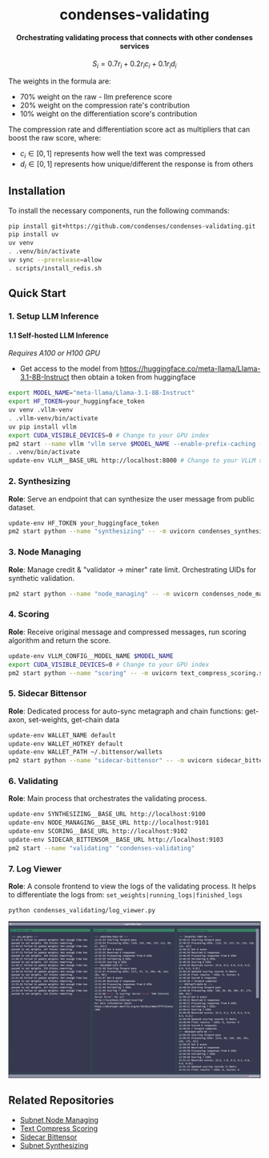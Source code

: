 <br /><br />
<div align="center">
  <h1 align="center">condenses-validating</h1>
  <h4 align="center"> Orchestrating validating process that connects with other condenses services</div>

$$
S_i = 0.7r_i + 0.2r_ic_i + 0.1r_id_i
$$

The weights in the formula are:
- 70% weight on the raw - llm preference score
- 20% weight on the compression rate's contribution
- 10% weight on the differentiation score's contribution

The compression rate and differentiation score act as multipliers that can boost the raw score, where:
- $c_i \in [0,1]$ represents how well the text was compressed
- $d_i \in [0,1]$ represents how unique/different the response is from others


## Installation

To install the necessary components, run the following commands:

```bash
pip install git+https://github.com/condenses/condenses-validating.git
pip install uv
uv venv
. .venv/bin/activate
uv sync --prerelease=allow
. scripts/install_redis.sh
```

## Quick Start

### 1. Setup LLM Inference

#### 1.1 Self-hosted LLM Inference

*Requires A100 or H100 GPU*
- Get access to the model from https://huggingface.co/meta-llama/Llama-3.1-8B-Instruct then obtain a token from huggingface
```bash
export MODEL_NAME="meta-llama/Llama-3.1-8B-Instruct"
export HF_TOKEN=your_huggingface_token
uv venv .vllm-venv
. .vllm-venv/bin/activate
uv pip install vllm
export CUDA_VISIBLE_DEVICES=0 # Change to your GPU index
pm2 start --name vllm "vllm serve $MODEL_NAME --enable-prefix-caching --enable-chunked-prefill"
. .venv/bin/activate
update-env VLLM__BASE_URL http://localhost:8000 # Change to your VLLM server address, default is localhost:8000 if you serve vllm on the same machine
```

### 2. Synthesizing

**Role**: Serve an endpoint that can synthesize the user message from public dataset.

```bash
update-env HF_TOKEN your_huggingface_token
pm2 start python --name "synthesizing" -- -m uvicorn condenses_synthesizing.server:app --host 127.0.0.1 --port 9100
```

### 3. Node Managing

**Role**: Manage credit & "validator -> miner" rate limit. Orchestrating UIDs for synthetic validation.

```bash
pm2 start python --name "node_managing" -- -m uvicorn condenses_node_managing.server:app --host 127.0.0.1 --port 9101
```

### 4. Scoring

**Role**: Receive original message and compressed messages, run scoring algorithm and return the score.

```bash
update-env VLLM_CONFIG__MODEL_NAME $MODEL_NAME
export CUDA_VISIBLE_DEVICES=0 # Change to your GPU index
pm2 start python --name "scoring" -- -m uvicorn text_compress_scoring.server:app --host 127.0.0.1 --port 9102
```

### 5. Sidecar Bittensor

**Role**: Dedicated process for auto-sync metagraph and chain functions: get-axon, set-weights, get-chain data

```bash
update-env WALLET_NAME default
update-env WALLET_HOTKEY default
update-env WALLET_PATH ~/.bittensor/wallets
pm2 start python --name "sidecar-bittensor" -- -m uvicorn sidecar_bittensor.server:app --host 127.0.0.1 --port 9103
```

### 6. Validating

**Role**: Main process that orchestrates the validating process.

```bash
update-env SYNTHESIZING__BASE_URL http://localhost:9100
update-env NODE_MANAGING__BASE_URL http://localhost:9101
update-env SCORING__BASE_URL http://localhost:9102
update-env SIDECAR_BITTENSOR__BASE_URL http://localhost:9103
pm2 start --name "validating" "condenses-validating"
```

### 7. Log Viewer

**Role**: A console frontend to view the logs of the validating process. It helps to differentiate the logs from: `set_weights|running_logs|finished_logs`

```bash
python condenses_validating/log_viewer.py
```

![log-viewer](assets/log-viewer.png)

## Related Repositories

- [Subnet Node Managing](https://github.com/condenses/subnet-node-managing)
- [Text Compress Scoring](https://github.com/condenses/text-compress-scoring)
- [Sidecar Bittensor](https://github.com/condenses/sidecar-bittensor)
- [Subnet Synthesizing](https://github.com/condenses/subnet-synthesizing)
